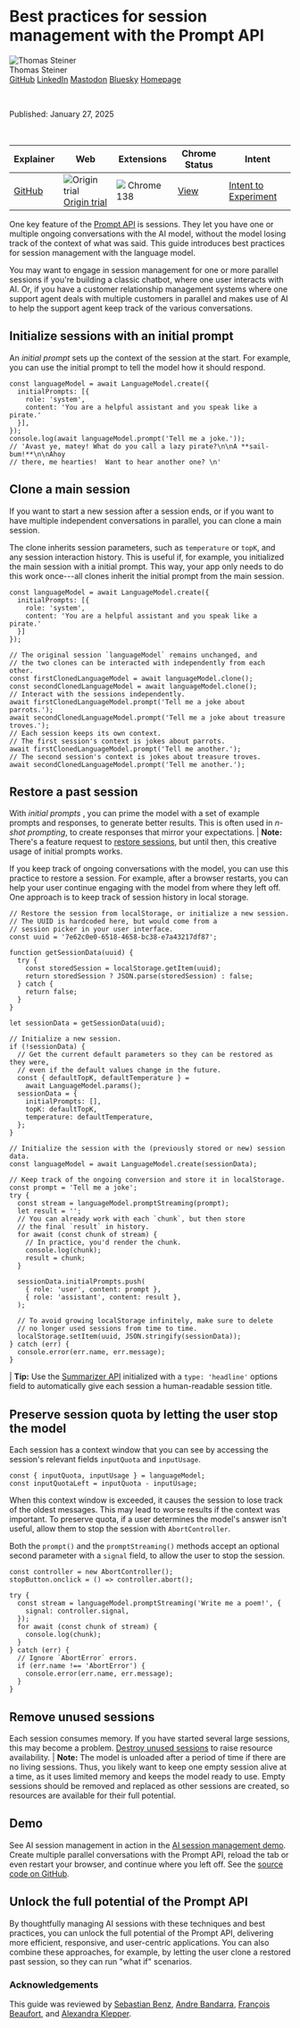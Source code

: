# Best practices for session management with the Prompt API

![Thomas Steiner](https://web.dev/images/authors/thomassteiner.jpg)  
Thomas Steiner  
[GitHub](https://github.com/tomayac) [LinkedIn](https://www.linkedin.com/in/thomassteinerlinkedin) [Mastodon](https://toot.cafe/@tomayac) [Bluesky](https://bsky.app/profile/tomayac.com) [Homepage](https://blog.tomayac.com/)

<br />


Published: January 27, 2025

<br />

|                         Explainer                          |                                                                                  Web                                                                                  |                                 Extensions                                 |                       Chrome Status                       |                                                  Intent                                                   |
|------------------------------------------------------------|-----------------------------------------------------------------------------------------------------------------------------------------------------------------------|----------------------------------------------------------------------------|-----------------------------------------------------------|-----------------------------------------------------------------------------------------------------------|
| [GitHub](https://github.com/webmachinelearning/prompt-api) | ![Origin trial](https://developer.chrome.com/static/images/experiment.svg) [Origin trial](https://developer.chrome.com/origintrials/#/view_trial/2533837740349325313) | ![](https://developer.chrome.com/static/images/chrome_logo.svg) Chrome 138 | [View](https://chromestatus.com/feature/5134603979063296) | [Intent to Experiment](https://groups.google.com/a/chromium.org/g/blink-dev/c/6uBwiiFohAU/m/WhaKAB9fAAAJ) |

One key feature of the [Prompt API](https://developer.chrome.com/docs/ai/prompt-api) is sessions.
They let you have one or multiple ongoing conversations with the AI model,
without the model losing track of the context of what was said. This guide
introduces best practices for session management with the language model.

You may want to engage in session management for one or more parallel sessions
if you're building a classic chatbot, where one user interacts with AI. Or, if
you have a customer relationship management systems where one support agent
deals with multiple customers in parallel and makes use of AI to help the
support agent keep track of the various conversations.

## Initialize sessions with an initial prompt

An *initial prompt* sets up the context of the session at the start. For
example, you can use the initial prompt to tell the model how it should respond.  

    const languageModel = await LanguageModel.create({
      initialPrompts: [{
        role: 'system',
        content: 'You are a helpful assistant and you speak like a pirate.'
      }],
    });
    console.log(await languageModel.prompt('Tell me a joke.'));
    // 'Avast ye, matey! What do you call a lazy pirate?\n\nA **sail-bum!**\n\nAhoy
    // there, me hearties!  Want to hear another one? \n'

## Clone a main session

If you want to start a new session after a session ends, or if you want to have
multiple independent conversations in parallel, you can clone a main session.

The clone inherits session parameters, such as `temperature` or `topK`, and any
session interaction history. This is useful if, for example, you initialized
the main session with a initial prompt. This way, your app only needs to do this
work once---all clones inherit the initial prompt from the main session.  

    const languageModel = await LanguageModel.create({
      initialPrompts: [{
        role: 'system',
        content: 'You are a helpful assistant and you speak like a pirate.'
      }]
    });

    // The original session `languageModel` remains unchanged, and
    // the two clones can be interacted with independently from each other.
    const firstClonedLanguageModel = await languageModel.clone();
    const secondClonedLanguageModel = await languageModel.clone();
    // Interact with the sessions independently.
    await firstClonedLanguageModel.prompt('Tell me a joke about parrots.');
    await secondClonedLanguageModel.prompt('Tell me a joke about treasure troves.');
    // Each session keeps its own context.
    // The first session's context is jokes about parrots.
    await firstClonedLanguageModel.prompt('Tell me another.');
    // The second session's context is jokes about treasure troves.
    await secondClonedLanguageModel.prompt('Tell me another.');

## Restore a past session

With *initial prompts* , you can prime the model with a set of example prompts
and responses, to generate better results. This is often used in
*n-shot prompting*, to create responses that mirror your expectations.
| **Note:** There's a feature request to [restore sessions](https://github.com/webmachinelearning/prompt-api/issues/50), but until then, this creative usage of initial prompts works.

If you keep track of ongoing conversations with the model, you can use this
practice to restore a session. For example, after a browser restarts, you can
help your user continue engaging with the model from where they left off.
One approach is to keep track of session history in local storage.  

    // Restore the session from localStorage, or initialize a new session.
    // The UUID is hardcoded here, but would come from a
    // session picker in your user interface.
    const uuid = '7e62c0e0-6518-4658-bc38-e7a43217df87';

    function getSessionData(uuid) {
      try {
        const storedSession = localStorage.getItem(uuid);
        return storedSession ? JSON.parse(storedSession) : false;
      } catch {
        return false;
      }
    }

    let sessionData = getSessionData(uuid);

    // Initialize a new session.
    if (!sessionData) {
      // Get the current default parameters so they can be restored as they were,
      // even if the default values change in the future.
      const { defaultTopK, defaultTemperature } =
        await LanguageModel.params();
      sessionData = {
        initialPrompts: [],
        topK: defaultTopK,
        temperature: defaultTemperature,
      };
    }

    // Initialize the session with the (previously stored or new) session data.
    const languageModel = await LanguageModel.create(sessionData);

    // Keep track of the ongoing conversion and store it in localStorage.
    const prompt = 'Tell me a joke';
    try {
      const stream = languageModel.promptStreaming(prompt);
      let result = '';
      // You can already work with each `chunk`, but then store
      // the final `result` in history.
      for await (const chunk of stream) {
        // In practice, you'd render the chunk.
        console.log(chunk);
        result = chunk;
      }

      sessionData.initialPrompts.push(
        { role: 'user', content: prompt },
        { role: 'assistant', content: result },
      );

      // To avoid growing localStorage infinitely, make sure to delete
      // no longer used sessions from time to time.
      localStorage.setItem(uuid, JSON.stringify(sessionData));
    } catch (err) {
      console.error(err.name, err.message);
    }

| **Tip:** Use the [Summarizer API](https://developer.chrome.com/docs/ai/summarizer-api) initialized with a `type: 'headline'` options field to automatically give each session a human-readable session title.

## Preserve session quota by letting the user stop the model

Each session has a context window that you can see by accessing the session's
relevant fields `inputQuota` and `inputUsage`.  

    const { inputQuota, inputUsage } = languageModel;
    const inputQuotaLeft = inputQuota - inputUsage;

When this context window is exceeded, it causes the session to lose track of the
oldest messages. This may lead to worse results if the context was important.
To preserve quota, if a user determines the model's answer isn't useful,
allow them to stop the session with `AbortController`.

Both the `prompt()` and the `promptStreaming()` methods accept an optional
second parameter with a `signal` field, to allow the user to stop the session.  

    const controller = new AbortController();
    stopButton.onclick = () => controller.abort();

    try {
      const stream = languageModel.promptStreaming('Write me a poem!', {
        signal: controller.signal,
      });
      for await (const chunk of stream) {
        console.log(chunk);
      }
    } catch (err) {
      // Ignore `AbortError` errors.
      if (err.name !== 'AbortError') {
        console.error(err.name, err.message);
      }
    }

## Remove unused sessions

Each session consumes memory. If you have started several
large sessions, this may become a problem.
[Destroy unused sessions](https://developer.chrome.com/docs/ai/prompt-api#terminate_a_session) to raise
resource availability.
| **Note:** The model is unloaded after a period of time if there are no living sessions. Thus, you likely want to keep one empty session alive at a time, as it uses limited memory and keeps the model ready to use. Empty sessions should be removed and replaced as other sessions are created, so resources are available for their full potential.

## Demo

See AI session management in action in the
[AI session management demo](https://chrome.dev/web-ai-demos/ai-session-management/).
Create multiple parallel conversations with the Prompt API, reload the tab or
even restart your browser, and continue where you left off. See the
[source code on GitHub](https://github.com/GoogleChromeLabs/web-ai-demos/tree/main/ai-session-management).  

## Unlock the full potential of the Prompt API

By thoughtfully managing AI sessions with these techniques and best practices,
you can unlock the full potential of the Prompt API, delivering more efficient,
responsive, and user-centric applications. You can also combine these
approaches, for example, by letting the user clone a restored past session, so
they can run "what if" scenarios.

### Acknowledgements

This guide was reviewed by
[Sebastian Benz](https://www.linkedin.com/in/sebastianbenz/),
[Andre Bandarra](https://bandarra.me/),
[François Beaufort](https://github.com/beaufortfrancois), and
[Alexandra Klepper](https://bsky.app/profile/alexandrascript.com).